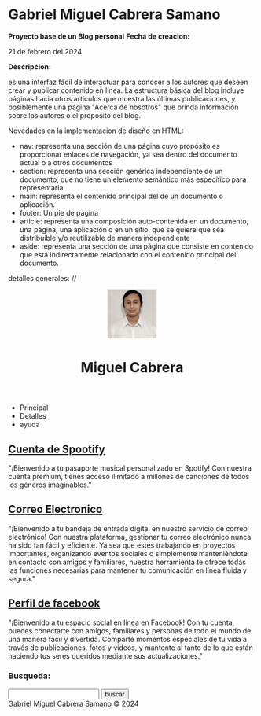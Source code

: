 # Gabriel Miguel Cabrera Samano
<b>Proyecto base de un Blog personal</b>
<b>Fecha de creacion:</b> <p>21 de febrero del 2024<p>
<b>Descripcion:</b> <p>es una interfaz fácil de interactuar para conocer a los autores que deseen crear y publicar contenido en línea. La estructura básica del blog incluye páginas hacia otros articulos que muestra las últimas publicaciones, y posiblemente una página "Acerca de nosotros" que brinda información sobre los autores o el propósito del blog.</p>

Novedades en la implementacion de diseño en HTML:
- nav: representa una sección de una página cuyo propósito es proporcionar enlaces de navegación, ya sea dentro del documento actual o a otros documentos
- section: representa una sección genérica independiente de un documento, que no tiene un elemento semántico más específico para representarla
- main: representa el contenido principal del <body> de un documento o aplicación.
- footer: Un pie de página
- article: representa una composición auto-contenida en un documento, una página, una aplicación o en un sitio, que se quiere que sea distribuíble y/o reutilizable de manera independiente
- aside: representa una sección de una página que consiste en contenido que está indirectamente relacionado con el contenido principal del documento.

detalles generales:
//
<body>
    <!-- contenido del documento -->
    <div class="container">
        <!-- encabezado principal de la pagina -->
        <header>
            <div class="profile_picture">
                <img src="f1.jpg" alt="" width="100" height="100">
            </div>
            <h1>Miguel Cabrera</h1>
        </header>
        <!-- navegacion semi-personalizada sin funciones -->
        <nav>
            <ul>
                <li>Principal</li>
                <li>Detalles</li>
                <li>ayuda</li>
            </ul>
        </nav>
        <!-- punto de partida para el programa -->
        <main>
            <section>
                <!-- articulo descriptivo sobre una cuenta en spootify -->
                <article>
                    <h2><a href="https://open.spotify.com/user/mikell100?si=4c92413dbcc24cf3">Cuenta de Spootify</a> </h2>
                    <p>"¡Bienvenido a tu pasaporte musical personalizado en Spotify! Con nuestra cuenta premium, tienes acceso ilimitado a millones de canciones de todos los géneros imaginables."</p>
                </article>
                <!-- articulo descriptivo sobre un correo electronico -->
                <article>
                    <h2><a href="mailto:a20491199@itmexicali.edu.mx">Correo Electronico</a></h2>
                    <p>"¡Bienvenido a tu bandeja de entrada digital en nuestro servicio de correo electrónico! Con nuestra plataforma, gestionar tu correo electrónico nunca ha sido tan fácil y eficiente. Ya sea que estés trabajando en proyectos importantes, organizando eventos sociales o simplemente manteniéndote en contacto con amigos y familiares, nuestra herramienta te ofrece todas las funciones necesarias para mantener tu comunicación en línea fluida y segura."</p>
                </article>
                <!-- articulo descriptivo sobre una cuenta en facebook -->
                <article>
                    <h2><a href="https://www.facebook.com/miguel.cabrera.5249">Perfil de facebook</a></h2>
                    <p>"¡Bienvenido a tu espacio social en línea en Facebook! Con tu cuenta, puedes conectarte con amigos, familiares y personas de todo el mundo de una manera fácil y divertida. Comparte momentos especiales de tu vida a través de publicaciones, fotos y videos, y mantente al tanto de lo que están haciendo tus seres queridos mediante sus actualizaciones."</p>
                </article>
            </section>
            <!-- Seccion del documento que maneja un buscador-->
            <aside>
                <h3>Busqueda:</h3>
                <form>
                    <input type="text" />
                    <input type="submit" value="buscar" />
                </form>
            </aside>
        </main>
        <!-- pie de pagina -->
        <footer>
            Gabriel Miguel Cabrera Samano &copy; 2024
        </footer>
    </div>
</body>

